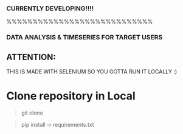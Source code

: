 ### CURRENTLY DEVELOPING!!!!

%%%%%%%%%%%%%%%%%%%%%%%%%%%%



### DATA ANALYSIS & TIMESERIES FOR TARGET USERS
## ATTENTION:
THIS IS MADE WITH SELENIUM SO YOU GOTTA RUN IT LOCALLY :)

# Clone repository in Local
>git clone 

>pip install -r requirements.txt
